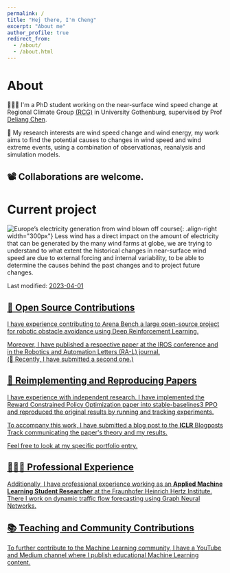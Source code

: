 ```yaml
---
permalink: /
title: "Hej there, I'm Cheng"
excerpt: "About me"
author_profile: true
redirect_from: 
  - /about/
  - /about.html
---
```



# About

👨🏻‍💻 I'm a PhD student working on the near-surface wind speed change at Regional Climate Group [(RCG)](http://rcg.gvc.gu.se/) in University Gothenburg, supervised by Prof [Deliang Chen](http://rcg.gvc.gu.se/dc/).   

🔬 My research interests are wind speed change and wind energy, my work aims to find the potential causes to changes in wind speed and wind extreme events, using a combination of observationas, reanalysis and simulation models.

📽️ Collaborations are welcome.
------
# Current project

![Europe’s electricity generation from wind blown off course](/images/wind.jpg){: .align-right width="300px"} 
Less wind has a direct impact on the amount of electricity that can be generated by the many wind farms at globe, we are trying to understand to what extent the historical changes in near-surface wind speed are due to external forcing and internal variability, to be able to determine the causes behind the past changes and to project future changes. 



Last modified: <u>2023-04-01<u>

<style>
hr:nth-of-type(1) {
 border-color: #1E90FF !important;
}
hr:nth-of-type(2) {
 border-color: #1E90FF !important;
}
hr:nth-of-type(3) {
 border-color: #1E90FF !important;
}
hr:nth-of-type(4) {
 border-color: #1E90FF !important;
}
</style>
  
  
<p hidden> 
# Selected Experience


## 🤖 Open Source Contributions
I have experience contributing to [Arena Bench](https://github.com/Arena-Rosnav) a large open-source project for robotic obstacle avoidance using Deep Reinforcement Learning.

Moreover, I have published a [respective paper](https://sudo-boris.github.io/publication/2022-Arena-Bench) at the IROS conference and in the Robotics and Automation Letters (RA-L) journal. \
(🤫 Recently, I have submitted a second one.)

## 📜 Reimplementing and Reproducing Papers
I have experience with independent research. I have implemented the Reward Constrained Policy Optimization paper into stable-baselines3 PPO and reproduced the original results by running and tracking experiments.

To accompany this work, I have submitted a blog post to the **ICLR** Blogposts Track communicating the paper's theory and my results.

Feel free to look at my specific [portfolio entry](https://sudo-boris.github.io/portfolio/RCPPO/).

## 👨🏻‍🔬 Professional Experience
Additionally, I have professional experience working as an **Applied Machine Learning Student Researcher** at the Fraunhofer Heinrich Hertz Institute. \
There I work on dynamic traffic flow forecasting using Graph Neural Networks.

## 📚 Teaching and Community Contributions
To further contribute to the Machine Learning community, I have a [YouTube](https://www.youtube.com/@borismeinardus) and [Medium](https://medium.com/@boris.meinardus) channel where I publish educational Machine Learning content.
</p>

